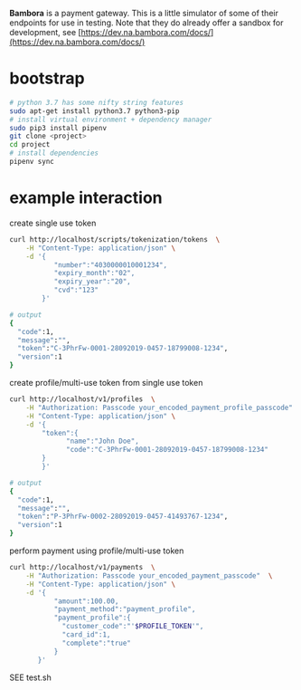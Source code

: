 
**Bambora** is a payment gateway.  This is a little simulator of some of their endpoints for use in testing.  Note that they do already offer a sandbox for development, see [https://dev.na.bambora.com/docs/](https://dev.na.bambora.com/docs/)

# bootstrap

```bash
# python 3.7 has some nifty string features
sudo apt-get install python3.7 python3-pip
# install virtual environment + dependency manager 
sudo pip3 install pipenv
git clone <project>
cd project
# install dependencies
pipenv sync
```

# example interaction

create single use token

```bash
curl http://localhost/scripts/tokenization/tokens  \
	-H "Content-Type: application/json" \
	-d '{
		   "number":"4030000010001234",
		   "expiry_month":"02",
		   "expiry_year":"20",
		   "cvd":"123"
		}'

# output
{ 
  "code":1, 
  "message":"",
  "token":"C-3PhrFw-0001-28092019-0457-18799008-1234",
  "version":1
}
```

create profile/multi-use token from single use token

```bash
curl http://localhost/v1/profiles  \
	-H "Authorization: Passcode your_encoded_payment_profile_passcode"  \
	-H "Content-Type: application/json" \
	-d '{  
		"token":{
		      "name":"John Doe",
		      "code":"C-3PhrFw-0001-28092019-0457-18799008-1234"
		}
	    }'

# output
{
  "code":1,
  "message":"",
  "token":"P-3PhrFw-0002-28092019-0457-41493767-1234",
  "version":1
}
```

perform payment using profile/multi-use token

```bash
curl http://localhost/v1/payments  \
	-H "Authorization: Passcode your_encoded_payment_passcode"  \
	-H "Content-Type: application/json" \
	-d '{
		   "amount":100.00,
		   "payment_method":"payment_profile",
		   "payment_profile":{
		     "customer_code":"'$PROFILE_TOKEN'",
		     "card_id":1,
		     "complete":"true"
		   }
	   }'
```

SEE test.sh
